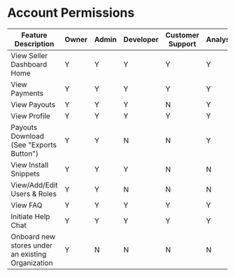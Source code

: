 # Account Permissions

| Feature Description                               | Owner | Admin | Developer | Customer Support | Analyst | View Only |
| ------------------------------------------------- | ----- | ----- | --------- | ---------------- | ------- | --------- |
| View Seller Dashboard Home                        | Y     | Y     | Y         | Y                | Y       | Y         |
| View Payments                                     | Y     | Y     | Y         | Y                | Y       | Y         |
| View Payouts                                      | Y     | Y     | Y         | N                | Y       | N         |
| View Profile                                      | Y     | Y     | Y         | Y                | Y       | Y         |
| Payouts Download (See "Exports Button")           | Y     | Y     | N         | N                | Y       | N         |
| View Install Snippets                             | Y     | Y     | Y         | N                | N       | N         |
| View/Add/Edit Users & Roles                       | Y     | Y     | N         | N                | N       | N         |
| View FAQ                                          | Y     | Y     | Y         | Y                | Y       | Y         |
| Initiate Help Chat                                | Y     | Y     | Y         | Y                | Y       | Y         |
| Onboard new stores under an existing Organization | Y     | N     | N         | N                | N       | N         |
